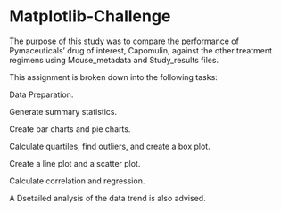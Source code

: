 # Matplotlib-Challenge

The purpose of this study was to compare the performance of Pymaceuticals’ drug of interest, Capomulin, against the other treatment regimens using Mouse_metadata and Study_results files.

This assignment is broken down into the following tasks:

Data Preparation.

Generate summary statistics.

Create bar charts and pie charts.

Calculate quartiles, find outliers, and create a box plot.

Create a line plot and a scatter plot.

Calculate correlation and regression.

A Dsetailed analysis of the data trend is also advised.

